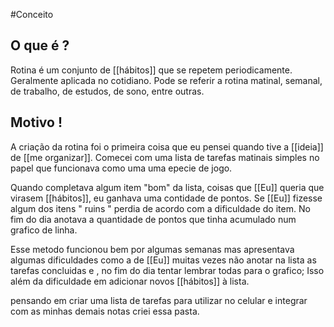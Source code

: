 #Conceito
## O que é ?

Rotina é um conjunto de [[hábitos]] que se repetem periodicamente. Geralmente aplicada no cotidiano. Pode se referir a rotina matinal, semanal, de trabalho, de estudos, de sono, entre outras.

## Motivo !

A criação da rotina foi o primeira coisa que eu pensei quando tive a [[ideia]] de [[me organizar]]. Comecei com uma lista de tarefas matinais simples no papel que funcionava como uma uma epecie de jogo. 

Quando completava algum item "bom" da lista, coisas que [[Eu]] queria que virasem [[hábitos]], eu ganhava uma contidade de pontos. Se [[Eu]] fizesse algum dos itens " ruins " perdia de acordo com a dificuldade do item. No fim do dia anotava a quantidade de pontos que tinha acumulado num grafico de linha. 

Esse metodo funcionou bem por algumas semanas mas apresentava algumas dificuldades como a de [[Eu]] muitas vezes não anotar na lista as tarefas concluidas e , no fim do dia tentar lembrar todas para o grafico; Isso além da dificuldade em adicionar novos [[hábitos]] à lista.

pensando em criar uma lista de tarefas para utilizar no celular e integrar com as minhas demais notas criei essa pasta.

